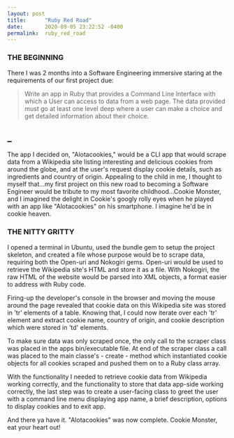 ```yaml
---
layout: post
title:      "Ruby Red Road"
date:       2020-09-05 23:22:52 -0400
permalink:  ruby_red_road
---
```



### THE BEGINNING
There I was 2 months into a Software Engineering immersive staring at the requirements of our first project due:
> Write an app in Ruby that provides a Command Line Interface with which a User can access to data from a web page.
> The data provided must go at least one level deep where a user can make a choice and get detailed information about their choice.
## _
The app I decided on, "Alotacookies," would be a CLI app that would scrape data from a Wikipedia site listing interesting and delicious cookies from around the globe, and at the user's request display cookie details, such as ingredients and country of origin.  Appealing to the child in me, I thought to myself that...my first project on this new road to becoming a Software Engineer would be tribute to my most favorite childhood...Cookie Monster, and I imagined the delight in Cookie's googly rolly eyes when he played with an app like "Alotacookies" on his smartphone. I imagine he'd be in cookie heaven.

### THE NITTY GRITTY

I opened a terminal in Ubuntu, used the bundle gem to setup the project skeleton, and created a file whose purpose would be to scrape data, requiring both the Open-uri and Nokogiri gems. Open-uri would be used to retrieve the Wikipedia site's HTML and store it as a file.  With Nokogiri, the raw HTML of the website would be parsed into XML objects, a format easier to address with Ruby code.

Firing-up the developer's console in the browser and moving the mouse around the page revealed that cookie data on this Wikipedia site was stored in 'tr' elements of a table.  Knowing that, I could now iterate over each 'tr' element and extract cookie name, country of origin, and cookie description which were stored in 'td' elements.

To make sure data was only scraped once, the only call to the scraper class was placed in the apps bin/executable file.  At end of the scraper class a call was placed to the main classe's - create - method which instantiated cookie objects for all cookies scraped and pushed them on to a Ruby class array.

With the functionality I needed to retrieve cookie data from Wikipedia working correctly, and the functionality to store that data app-side working correctly, the last step was to create a user-facing class to greet the user with a command line menu displaying app name, a brief description, options to display cookies and to exit app.

And there ya have it. "Alotacookies" was now complete. Cookie Monster, eat your heart out!
